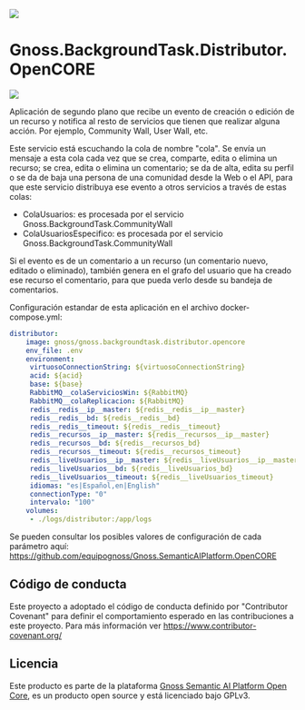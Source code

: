 ![](https://content.gnoss.ws/imagenes/proyectos/personalizacion/7e72bf14-28b9-4beb-82f8-e32a3b49d9d3/cms/logognossazulprincipal.png)

# Gnoss.BackgroundTask.Distributor.OpenCORE

![](https://github.com/equipognoss/Gnoss.BackgroundTask.Distributor.OpenCORE/workflows/BuildDistributor/badge.svg)

Aplicación de segundo plano que recibe un evento de creación o edición de un recurso y notifica al resto de servicios que tienen que realizar alguna acción. Por ejemplo, Community Wall, User Wall, etc.

Este servicio está escuchando la cola de nombre "cola". Se envía un mensaje a esta cola cada vez que se crea, comparte, edita o elimina un recurso; se crea, edita o elimina un comentario; se da de alta, edita su perfil o se da de baja una persona de una comunidad desde la Web o el API, para que este servicio distribuya ese evento a otros servicios a través de estas colas: 

* ColaUsuarios: es procesada por el servicio Gnoss.BackgroundTask.CommunityWall
* ColaUsuariosEspecifico: es procesada por el servicio Gnoss.BackgroundTask.CommunityWall

Si el evento es de un comentario a un recurso (un comentario nuevo, editado o eliminado), también genera en el grafo del usuario que ha creado ese recurso el comentario, para que pueda verlo desde su bandeja de comentarios. 

Configuración estandar de esta aplicación en el archivo docker-compose.yml: 

```yml
distributor:
    image: gnoss/gnoss.backgroundtask.distributor.opencore
    env_file: .env
    environment:
     virtuosoConnectionString: ${virtuosoConnectionString}
     acid: ${acid}
     base: ${base}
     RabbitMQ__colaServiciosWin: ${RabbitMQ}
     RabbitMQ__colaReplicacion: ${RabbitMQ}
     redis__redis__ip__master: ${redis__redis__ip__master}
     redis__redis__bd: ${redis__redis__bd}
     redis__redis__timeout: ${redis__redis__timeout}
     redis__recursos__ip__master: ${redis__recursos__ip__master}
     redis__recursos__bd: ${redis__recursos_bd}
     redis__recursos__timeout: ${redis__recursos_timeout}
     redis__liveUsuarios__ip__master: ${redis__liveUsuarios__ip__master}
     redis__liveUsuarios__bd: ${redis__liveUsuarios_bd}
     redis__liveUsuarios__timeout: ${redis__liveUsuarios_timeout}
     idiomas: "es|Español,en|English"
     connectionType: "0"
     intervalo: "100"
    volumes:
     - ./logs/distributor:/app/logs
```

Se pueden consultar los posibles valores de configuración de cada parámetro aquí: https://github.com/equipognoss/Gnoss.SemanticAIPlatform.OpenCORE

## Código de conducta
Este proyecto a adoptado el código de conducta definido por "Contributor Covenant" para definir el comportamiento esperado en las contribuciones a este proyecto. Para más información ver https://www.contributor-covenant.org/

## Licencia
Este producto es parte de la plataforma [Gnoss Semantic AI Platform Open Core](https://github.com/equipognoss/Gnoss.SemanticAIPlatform.OpenCORE), es un producto open source y está licenciado bajo GPLv3.
